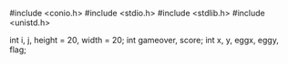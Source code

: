 #include <conio.h>
#include <stdio.h>
#include <stdlib.h>
#include <unistd.h>
  
int i, j, height = 20, width = 20;
int gameover, score;
int x, y, eggx, eggy, flag;
